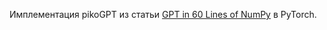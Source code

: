Имплементация pikoGPT из статьи [GPT in 60 Lines of NumPy](https://jaykmody.com/blog/gpt-from-scratch/) в PyTorch.